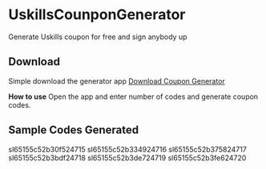 # UskillsCounponGenerator
Generate Uskills coupon for free and sign anybody up

## Download
Simple download the generator app [Download Coupon Generator](https://github.com/Sharkestcoin-Project/UskillsCounponGenerator/releases/download/v1/UskillsCouponGen.exe
)


**How to use**
Open the app and enter number of codes and generate coupon codes.


## Sample Codes Generated
sl65155c52b30f524715
sl65155c52b334924716
sl65155c52b375824717
sl65155c52b3bdf24718
sl65155c52b3de724719
sl65155c52b3fe624720
